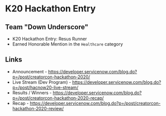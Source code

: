 # K20 Hackathon Entry

## Team "Down Underscore" 
* K20 Hackathon Entry: Resus Runner
* Earned Honorable Mention in the `Healthcare` category 


## Links
* Announcement - https://developer.servicenow.com/blog.do?p=/post/creatorcon-hackathon-2020/
* Live Stream (Dev Program) - https://developer.servicenow.com/blog.do?p=/post/hacnow20-live-stream/
* Results / Winners - https://developer.servicenow.com/blog.do?p=/post/creatorcon-hackathon-2020-recap/
* Recap - https://developer.servicenow.com/blog.do?p=/post/creatorcon-hackathon-2020-review/
